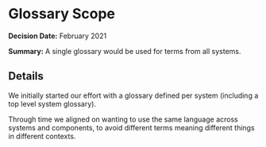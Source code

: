 # Glossary Scope

**Decision Date:** February 2021

**Summary:** A single glossary would be used for terms from all systems.

## Details

We initially started our effort with a glossary defined per system (including a top level system glossary).

Through time we aligned on wanting to use the same language across systems and components, to avoid different terms meaning different things in different contexts.
